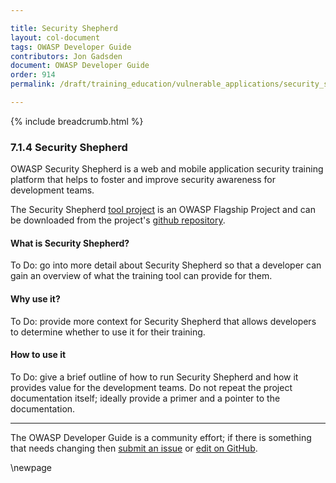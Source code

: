 ```yaml
---

title: Security Shepherd
layout: col-document
tags: OWASP Developer Guide
contributors: Jon Gadsden
document: OWASP Developer Guide
order: 914
permalink: /draft/training_education/vulnerable_applications/security_shepherd/

---
```


{% include breadcrumb.html %}

### 7.1.4 Security Shepherd

OWASP Security Shepherd is a web and mobile application security training platform
that helps to foster and improve security awareness for development teams.

The Security Shepherd [tool project][sec-shep] is an OWASP Flagship Project
and can be downloaded from the project's [github repository][sec-shep-repo].

#### What is Security Shepherd?

To Do: go into more detail about Security Shepherd so that a developer
can gain an overview of what the training tool can provide for them.

#### Why use it?

To Do: provide more context for Security Shepherd that allows developers to determine whether to use it for their training.

#### How to use it

To Do: give a brief outline of how to run Security Shepherd and how it provides value for the development teams.
Do not repeat the project documentation itself; ideally provide a primer and a pointer to the documentation.

----

The OWASP Developer Guide is a community effort; if there is something that needs changing
then [submit an issue][issue090104] or [edit on GitHub][edit090104].

[edit090104]: https://github.com/OWASP/www-project-developer-guide/blob/main/draft/09-training-education/01-vulnerable-apps/04-security-shepherd.md
[issue090104]: https://github.com/OWASP/www-project-developer-guide/issues/new?labels=content&template=request.md&title=Update:%2009-training-education/01-vulnerable-apps/04-security-shepherd
[sec-shep]: https://owasp.org/www-project-security-shepherd/
[sec-shep-repo]: https://github.com/OWASP/SecurityShepherd

\newpage
